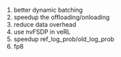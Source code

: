 1. better dynamic batching
2. speedup the offloading/onloading
3. reduce data overhead
4. use nvFSDP in veRL
5. speedup ref_log_prob/old_log_prob
6. fp8
